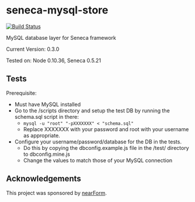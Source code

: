 seneca-mysql-store
==================

[![Build Status](https://travis-ci.org/mirceaalexandru/seneca-mysql-store.svg?branch=master)](https://travis-ci.org/mirceaalexandru/seneca-mysql-store)

MySQL database layer for Seneca framework

Current Version: 0.3.0

Tested on: Node 0.10.36, Seneca 0.5.21

Tests
-----
Prerequisite:
* Must have MySQL installed
* Go to the /scripts directory and setup the test DB by running the schema.sql script in there:
  * `mysql -u "root" "-pXXXXXXX" < "schema.sql"`
  * Replace XXXXXXX with your password and root with your username as appropriate.
* Configure your username/password/database for the DB in the tests.
  * Do this by copying the dbconfig.example.js file in the /test/ directory to dbconfig.mine.js
  * Change the values to match those of your MySQL connection

Acknowledgements
----------------

This project was sponsored by [nearForm](http://nearform.com).

